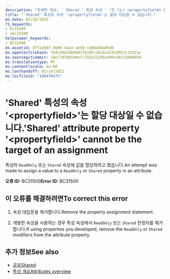 ```yaml
---
description: "자세한 정보: ' Shared ' 특성 속성 ' '은 (는) <propertyfield> 할당 대상일 수 없습니다."
title: "'Shared' 특성의 속성 '<propertyfield>'는 할당 대상일 수 없습니다."
ms.date: 07/20/2015
f1_keywords:
- bc31500
- vbc31500
helpviewer_keywords:
- BC31500
ms.assetid: dffa2b07-9609-4aa3-ae58-c0804d8a05d6
ms.openlocfilehash: fb4c94628b89017b195c3b24cb192d952c2182ac
ms.sourcegitcommit: 10e719780594efc781b15295e499c66f316068b8
ms.translationtype: MT
ms.contentlocale: ko-KR
ms.lasthandoff: 02/14/2021
ms.locfileid: "100470475"
---
```

# <a name="shared-attribute-property-propertyfield-cannot-be-the-target-of-an-assignment"></a><span data-ttu-id="842c0-103">'Shared' 특성의 속성 '\<propertyfield>'는 할당 대상일 수 없습니다.</span><span class="sxs-lookup"><span data-stu-id="842c0-103">'Shared' attribute property '\<propertyfield>' cannot be the target of an assignment</span></span>

<span data-ttu-id="842c0-104">특성의 `ReadOnly` 또는 `Shared` 속성에 값을 할당하려고 했습니다.</span><span class="sxs-lookup"><span data-stu-id="842c0-104">An attempt was made to assign a value to a `ReadOnly` or `Shared` property in an attribute.</span></span>  
  
 <span data-ttu-id="842c0-105">**오류 ID:** BC31500</span><span class="sxs-lookup"><span data-stu-id="842c0-105">**Error ID:** BC31500</span></span>  
  
## <a name="to-correct-this-error"></a><span data-ttu-id="842c0-106">이 오류를 해결하려면</span><span class="sxs-lookup"><span data-stu-id="842c0-106">To correct this error</span></span>  
  
1. <span data-ttu-id="842c0-107">속성 대입문을 제거합니다.</span><span class="sxs-lookup"><span data-stu-id="842c0-107">Remove the property assignment statement.</span></span>  
  
2. <span data-ttu-id="842c0-108">개발한 속성을 사용하는 경우 특성 속성에서 `ReadOnly` 또는 `Shared` 한정자를 제거합니다.</span><span class="sxs-lookup"><span data-stu-id="842c0-108">If using properties you developed, remove the `ReadOnly` or `Shared` modifiers from the attribute property.</span></span>  
  
## <a name="see-also"></a><span data-ttu-id="842c0-109">추가 정보</span><span class="sxs-lookup"><span data-stu-id="842c0-109">See also</span></span>

- [<span data-ttu-id="842c0-110">공유</span><span class="sxs-lookup"><span data-stu-id="842c0-110">Shared</span></span>](../language-reference/modifiers/shared.md)
- [<span data-ttu-id="842c0-111">특성 개요</span><span class="sxs-lookup"><span data-stu-id="842c0-111">Attributes overview</span></span>](../programming-guide/concepts/attributes/index.md)
